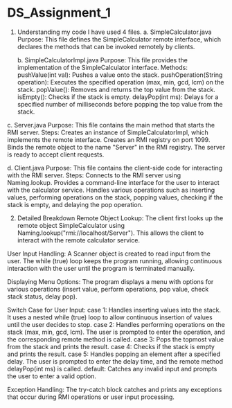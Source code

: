 # DS_Assignment_1

1. Understanding my code
   I have used 4 files.
   a. SimpleCalculator.java
      Purpose: This file defines the SimpleCalculator remote interface, which declares the methods that can be invoked remotely                by clients.
   
   b. SimpleCalculatorImpl.java
      Purpose: This file provides the implementation of the SimpleCalculator interface.
      Methods: pushValue(int val): Pushes a value onto the stack.
               pushOperation(String operation): Executes the specified operation (max, min, gcd, lcm) on the stack.
               popValue(): Removes and returns the top value from the stack.
               isEmpty(): Checks if the stack is empty.
               delayPop(int ms): Delays for a specified number of milliseconds before popping the top value from the stack.

  c. Server.java
     Purpose: This file contains the main method that starts the RMI server.
     Steps: Creates an instance of SimpleCalculatorImpl, which implements the remote interface.
            Creates an RMI registry on port 1099.
            Binds the remote object to the name "Server" in the RMI registry.
            The server is ready to accept client requests.

  d. Client.java
     Purpose: This file contains the client-side code for interacting with the RMI server.
     Steps: Connects to the RMI server using Naming.lookup.
            Provides a command-line interface for the user to interact with the calculator service.
            Handles various operations such as inserting values, performing operations on the stack, popping values, 
            checking if the stack is empty, and delaying the pop operation.

2. Detailed Breakdown
Remote Object Lookup: The client first looks up the remote object SimpleCalculator using Naming.lookup("rmi://localhost/Server"). This allows the client to interact with the remote calculator service.

User Input Handling: A Scanner object is created to read input from the user.
The while (true) loop keeps the program running, allowing continuous interaction with the user until the program is terminated manually.

Displaying Menu Options: The program displays a menu with options for various operations (insert value, perform operations, pop value, check stack status, delay pop).

Switch Case for User Input:
  case 1: Handles inserting values into the stack. It uses a nested while (true) loop to allow continuous insertion of 
          values until the user decides to stop.
  case 2: Handles performing operations on the stack (max, min, gcd, lcm). The user is prompted to enter the operation, and 
          the corresponding remote method is called.
  case 3: Pops the topmost value from the stack and prints the result.
  case 4: Checks if the stack is empty and prints the result.
  case 5: Handles popping an element after a specified delay. The user is prompted to enter the delay time, and the remote 
          method delayPop(int ms) is called.
  default: Catches any invalid input and prompts the user to enter a valid option.

Exception Handling: The try-catch block catches and prints any exceptions that occur during RMI operations or user input processing.   
